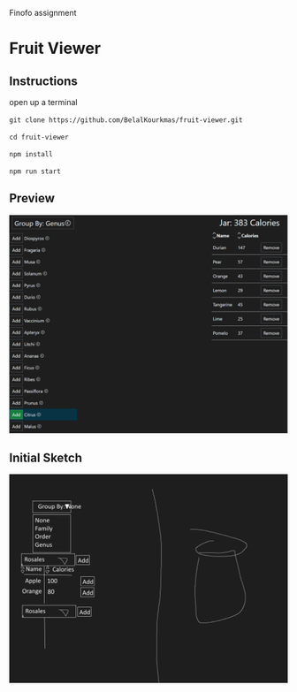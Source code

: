 Finofo assignment

# Fruit Viewer

## Instructions

open up a terminal

`git clone https://github.com/BelalKourkmas/fruit-viewer.git`

`cd fruit-viewer`

`npm install`

`npm run start`

## Preview

![preview](src/images/preview.png)

## Initial Sketch

![sketch](src/images/sketch.png)
